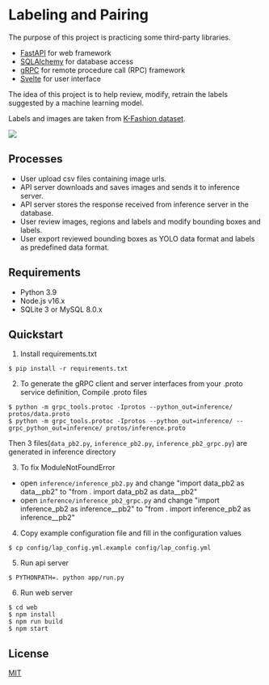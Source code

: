 # Labeling and Pairing

The purpose of this project is practicing some third-party libraries.

- [FastAPI](https://github.com/tiangolo/fastapi) for web framework
- [SQLAlchemy](https://github.com/sqlalchemy/sqlalchemy) for database access
- [gRPC](https://github.com/grpc/grpc/tree/master/src/python/grpcio) for remote procedure call (RPC) framework
- [Svelte](https://svelte.dev/) for user interface

The idea of this project is to help review, modify, retrain the labels suggested by a machine learning model.

Labels and images are taken from [K-Fashion dataset](https://aihub.or.kr/aihubdata/data/view.do?currMenu=115&topMenu=100&aihubDataSe=realm&dataSetSn=51).

<img src="./images/sample1.png">

## Processes

- User upload csv files containing image urls.
- API server downloads and saves images and sends it to inference server.
- API server stores the response received from inference server in the database.
- User review images, regions and labels and modify bounding boxes and labels.
- User export reviewed bounding boxes as YOLO data format and labels as predefined data format.

## Requirements

- Python 3.9
- Node.js v16.x
- SQLite 3 or MySQL 8.0.x

## Quickstart

1. Install requirements.txt

```shell
$ pip install -r requirements.txt
```

2. To generate the gRPC client and server interfaces from your .proto service definition, Compile .proto files

```shell
$ python -m grpc_tools.protoc -Iprotos --python_out=inference/ protos/data.proto
$ python -m grpc_tools.protoc -Iprotos --python_out=inference/ --grpc_python_out=inference/ protos/inference.proto
```

Then 3 files(`data_pb2.py`, `inference_pb2.py`, `inference_pb2_grpc.py`) are generated in inference directory

3. To fix ModuleNotFoundError
- open `inference/inference_pb2.py` and change "import data_pb2 as data__pb2" to "from . import data_pb2 as data__pb2"
- open `inference/inference_pb2_grpc.py` and change "import inference_pb2 as inference__pb2" to "from . import inference_pb2 as inference__pb2"

4. Copy example configuration file and fill in the configuration values

```shell
$ cp config/lap_config.yml.example config/lap_config.yml
```

5. Run api server

```shell
$ PYTHONPATH=. python app/run.py
```

6. Run web server

```shell
$ cd web
$ npm install
$ npm run build
$ npm start
```

## License
[MIT](LICENSE)
